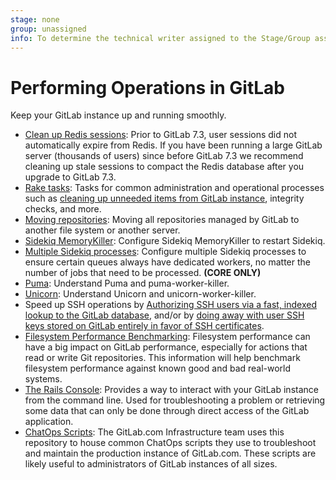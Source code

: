 ```yaml
---
stage: none
group: unassigned
info: To determine the technical writer assigned to the Stage/Group associated with this page, see https://about.gitlab.com/handbook/engineering/ux/technical-writing/#designated-technical-writers
---
```


# Performing Operations in GitLab

Keep your GitLab instance up and running smoothly.

- [Clean up Redis sessions](cleaning_up_redis_sessions.md): Prior to GitLab 7.3,
  user sessions did not automatically expire from Redis. If
  you have been running a large GitLab server (thousands of users) since before
  GitLab 7.3 we recommend cleaning up stale sessions to compact the Redis
  database after you upgrade to GitLab 7.3.
- [Rake tasks](../../raketasks/): Tasks for common administration and operational processes such as
  [cleaning up unneeded items from GitLab instance](../../raketasks/cleanup.md), integrity checks,
  and more.
- [Moving repositories](moving_repositories.md): Moving all repositories managed
  by GitLab to another file system or another server.
- [Sidekiq MemoryKiller](sidekiq_memory_killer.md): Configure Sidekiq MemoryKiller
  to restart Sidekiq.
- [Multiple Sidekiq processes](extra_sidekiq_processes.md): Configure multiple Sidekiq processes to ensure certain queues always have dedicated workers, no matter the number of jobs that need to be processed. **(CORE ONLY)**
- [Puma](puma.md): Understand Puma and puma-worker-killer.
- [Unicorn](unicorn.md): Understand Unicorn and unicorn-worker-killer.
- Speed up SSH operations by [Authorizing SSH users via a fast,
  indexed lookup to the GitLab database](fast_ssh_key_lookup.md), and/or
  by [doing away with user SSH keys stored on GitLab entirely in favor
  of SSH certificates](ssh_certificates.md).
- [Filesystem Performance Benchmarking](filesystem_benchmarking.md): Filesystem
  performance can have a big impact on GitLab performance, especially for actions
  that read or write Git repositories. This information will help benchmark
  filesystem performance against known good and bad real-world systems.
- [The Rails Console](rails_console.md): Provides a way to interact with your GitLab instance from the command line.
  Used for troubleshooting a problem or retrieving some data that can only be done through direct access of the GitLab application.
- [ChatOps Scripts](https://gitlab.com/gitlab-com/chatops): The GitLab.com Infrastructure team uses this repository to house
  common ChatOps scripts they use to troubleshoot and maintain the production instance of GitLab.com.
  These scripts are likely useful to administrators of GitLab instances of all sizes.
